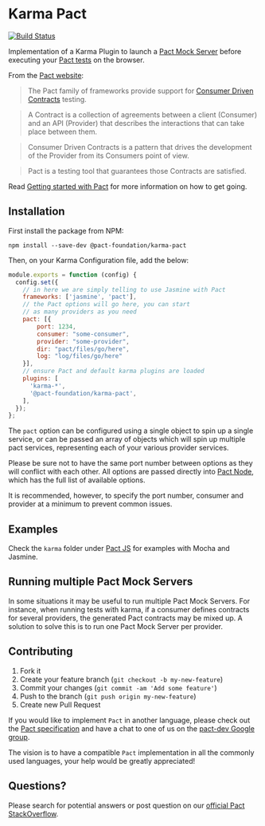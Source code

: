 # Karma Pact

[![Build Status](https://travis-ci.org/pact-foundation/karma-pact.svg?branch=master)](https://travis-ci.org/pact-foundation/karma-pact)

Implementation of a Karma Plugin to launch a [Pact Mock Server](https://github.com/pact-foundation/pact-node) before executing your [Pact tests](https://github.com/pact-foundation/pact-js) on the browser.

From the [Pact website](http://docs.pact.io/):

>The Pact family of frameworks provide support for [Consumer Driven Contracts](http://martinfowler.com/articles/consumerDrivenContracts.html) testing.

>A Contract is a collection of agreements between a client (Consumer) and an API (Provider) that describes the interactions that can take place between them.

>Consumer Driven Contracts is a pattern that drives the development of the Provider from its Consumers point of view.

>Pact is a testing tool that guarantees those Contracts are satisfied.

Read [Getting started with Pact](http://dius.com.au/2016/02/03/microservices-pact/) for more information on
how to get going.

## Installation

First install the package from NPM:

```
npm install --save-dev @pact-foundation/karma-pact
```

Then, on your Karma Configuration file, add the below:

```javascript
module.exports = function (config) {
  config.set({
    // in here we are simply telling to use Jasmine with Pact
    frameworks: ['jasmine', 'pact'],
	// the Pact options will go here, you can start
	// as many providers as you need
    pact: [{
    	port: 1234,
    	consumer: "some-consumer",
    	provider: "some-provider",
		dir: "pact/files/go/here",
		log: "log/files/go/here"
	}],
	// ensure Pact and default karma plugins are loaded
    plugins: [
      'karma-*',
      '@pact-foundation/karma-pact',
    ],
  });
};
```

The `pact` option can be configured using a single object to spin up a single service, or can be passed an array of objects which will spin up multiple pact services, representing each of your various provider services.

Please be sure not to have 
the same port number between options as they will conflict with each other. All options are passed directly into [Pact Node](https://github.com/pact-foundation/pact-node#create-pact-mock-server), which has the full list of available options. 

It is recommended, however, to specify the port number, consumer and provider at a minimum to prevent common issues.

## Examples

Check the `karma` folder under [Pact JS](https://github.com/pact-foundation/pact-js) for examples with Mocha and Jasmine.

## Running multiple Pact Mock Servers

In some situations it may be useful to run multiple Pact Mock Servers. For instance, when running tests with karma, if a consumer 
defines contracts for several providers, the generated Pact contracts may be mixed up. A solution to solve this is to
run one Pact Mock Server per provider.

## Contributing

1. Fork it
2. Create your feature branch (`git checkout -b my-new-feature`)
3. Commit your changes (`git commit -am 'Add some feature'`)
4. Push to the branch (`git push origin my-new-feature`)
5. Create new Pull Request

If you would like to implement `Pact` in another language, please check out the [Pact specification](https://github.com/bethesque/pact-specification) and have a chat to one of us on the [pact-dev Google group](https://groups.google.com/forum/#!forum/pact-support).

The vision is to have a compatible `Pact` implementation in all the commonly used languages, your help would be greatly appreciated!

## Questions?

Please search for potential answers or post question on our [official Pact StackOverflow](https://stackoverflow.com/questions/tagged/pact).
